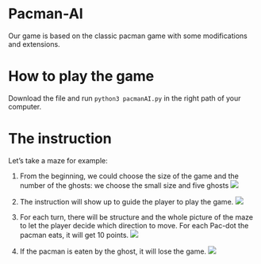 # Pacman-AI

Our game is based on the classic pacman game with some modifications and extensions. 

# How to play the game
Download the file and run `python3 pacmanAI.py` in the right path of your computer. 

# The instruction
Let’s take a maze for example:
1. From the beginning, we could choose the size of the game and the number of the ghosts: we choose the small size and five ghosts
![](https://tva1.sinaimg.cn/large/0081Kckwly1gk5cg4h9noj30dk04j74r.jpg=250x)

2. The instruction will show up to guide the player to play the game.
![](https://tva1.sinaimg.cn/large/0081Kckwly1gk5cgm316kj31020la75t.jpg=250x)

3. For each turn, there will be structure and the whole picture of the maze to let the player decide which direction to move. For each Pac-dot the pacman eats, it will get 10 points.
![](https://tva1.sinaimg.cn/large/0081Kckwly1gk5ch4x2qkj30rc0j8q3w.jpg=250x)

4. If the pacman is eaten by the ghost, it will lose the game.
![](https://tva1.sinaimg.cn/large/0081Kckwly1gk5che2064j30s80pc405.jpg=250x)

